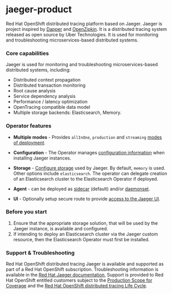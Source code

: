 # jaeger-product

Red Hat OpenShift distributed tracing platform based on Jaeger. Jaeger is project inspired by [Dapper](https://research.google.com/pubs/pub36356.html) and [OpenZipkin](http://zipkin.io/). It is a distributed tracing system released as open source by Uber Technologies. It is used for monitoring and troubleshooting microservices-based distributed systems.

### Core capabilities
Jaeger is used for monitoring and troubleshooting microservices-based distributed systems, including:
* Distributed context propagation
* Distributed transaction monitoring
* Root cause analysis
* Service dependency analysis
* Performance / latency optimization
* OpenTracing compatible data model
* Multiple storage backends: Elasticsearch, Memory.

### Operator features

* **Multiple modes** - Provides `allInOne`, `production` and `streaming` [modes of deployment](https://www.jaegertracing.io/docs/latest/operator/#deployment-strategies).

* **Configuration** - The Operator manages [configuration information](https://www.jaegertracing.io/docs/latest/operator/#configuring-the-custom-resource) when installing Jaeger instances.

* **Storage** - [Configure storage](https://www.jaegertracing.io/docs/latest/operator/#storage-options) used by Jaeger. By default, `memory` is used. Other options include `elasticsearch`. The operator can delegate creation of an Elasticsearch cluster to the Elasticsearch Operator if deployed.

* **Agent** - can be deployed as [sidecar](https://www.jaegertracing.io/docs/latest/operator/#auto-injecting-jaeger-agent-sidecars) (default) and/or [daemonset](https://www.jaegertracing.io/docs/latest/operator/#installing-the-agent-as-daemonset).

* **UI** - Optionally setup secure route to provide [access to the Jaeger UI](https://www.jaegertracing.io/docs/latest/operator/#accessing-the-jaeger-console-ui).

### Before you start
1. Ensure that the appropriate storage solution, that will be used by the Jaeger instance, is available and configured.
2. If intending to deploy an Elasticsearch cluster via the Jaeger custom resource, then the Elasticsearch Operator must first be installed.

### Support & Troubleshooting

Red Hat OpenShift distributed tracing Jaeger is available and supported as part of a Red Hat OpenShift subscription. Troubleshooting information is available in the [Red Hat Jaeger documentation](https://access.redhat.com/documentation/en-us/openshift_container_platform/4.9/html/distributed_tracing/index), Support is provided to Red Hat OpenShift entitled customers subject to the [Production Scope for Coverage](https://access.redhat.com/support/offerings/production/soc) and the [Red Hat OpenShift distributed tracing Life Cycle](https://access.redhat.com/support/policy/updates/openshift#jaeger).
